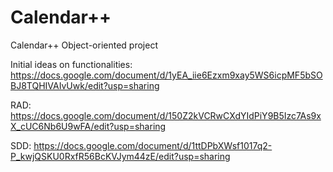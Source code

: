 # Calendar++
Calendar++ Object-oriented project

Initial ideas on functionalities: https://docs.google.com/document/d/1yEA_iie6Ezxm9xay5WS6icpMF5bSOBJ8TQHIVAIvUwk/edit?usp=sharing

RAD: https://docs.google.com/document/d/150Z2kVCRwCXdYIdPiY9B5Izc7As9xX_cUC6Nb6U9wFA/edit?usp=sharing

SDD: https://docs.google.com/document/d/1ttDPbXWsf1017q2-P_kwjQSKU0RxfR56BcKVJym44zE/edit?usp=sharing
